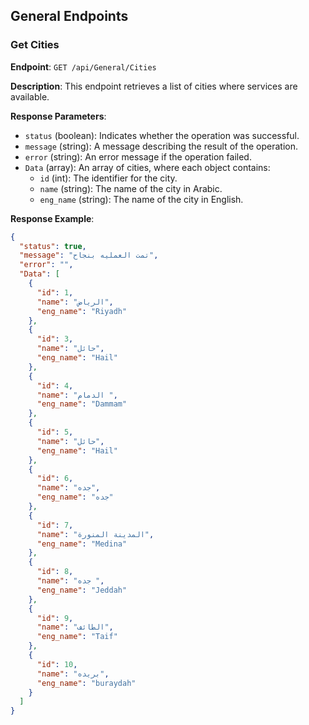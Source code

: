 ## General Endpoints

### Get Cities

**Endpoint**: `GET /api/General/Cities`

**Description**: This endpoint retrieves a list of cities where services are available.

**Response Parameters**:
- `status` (boolean): Indicates whether the operation was successful.
- `message` (string): A message describing the result of the operation.
- `error` (string): An error message if the operation failed.
- `Data` (array): An array of cities, where each object contains:
  - `id` (int): The identifier for the city.
  - `name` (string): The name of the city in Arabic.
  - `eng_name` (string): The name of the city in English.

**Response Example**:
```json
{
  "status": true,
  "message": "تمت العمليه بنجاح",
  "error": "",
  "Data": [
    {
      "id": 1,
      "name": "الرياض",
      "eng_name": "Riyadh"
    },
    {
      "id": 3,
      "name": "حائل",
      "eng_name": "Hail"
    },
    {
      "id": 4,
      "name": "الدمام ",
      "eng_name": "Dammam"
    },
    {
      "id": 5,
      "name": "حائل",
      "eng_name": "Hail"
    },
    {
      "id": 6,
      "name": "جده",
      "eng_name": "جده"
    },
    {
      "id": 7,
      "name": "المدينة المنورة",
      "eng_name": "Medina"
    },
    {
      "id": 8,
      "name": "جده ",
      "eng_name": "Jeddah"
    },
    {
      "id": 9,
      "name": "الطائف",
      "eng_name": "Taif"
    },
    {
      "id": 10,
      "name": "بريده",
      "eng_name": "buraydah"
    }
  ]
}
```